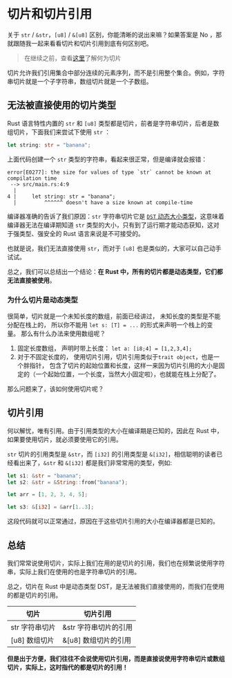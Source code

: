 # 切片和切片引用
关于 `str` / `&str`，`[u8]` / `&[u8]` 区别，你能清晰的说出来嘛？如果答案是 No ，那就跟随我一起来看看切片和切片引用到底有何区别吧。

> 在继续之前，查看[这里](https://course.rs/basic/compound-type/string-slice.html#切片slice)了解何为切片

切片允许我们引用集合中部分连续的元素序列，而不是引用整个集合。例如，字符串切片就是一个子字符串，数组切片就是一个子数组。

## 无法被直接使用的切片类型
Rust 语言特性内置的 `str` 和  `[u8]` 类型都是切片，前者是字符串切片，后者是数组切片，下面我们来尝试下使用 `str` ：
```rust
let string: str = "banana";
```

上面代码创建一个 `str` 类型的字符串，看起来很正常，但是编译就会报错：
```shell
error[E0277]: the size for values of type `str` cannot be known at compilation time
 --> src/main.rs:4:9
  |
4 |     let string: str = "banana";
  |         ^^^^^^ doesn't have a size known at compile-time
```

编译器准确的告诉了我们原因：`str` 字符串切片它是 [`DST` 动态大小类型](https://course.rs/advance/custom-type.html#动态大小类型)，这意味着编译器无法在编译期知道 `str` 类型的大小，只有到了运行期才能动态获知，这对于强类型、强安全的 Rust 语言来说是不可接受的。

也就是说，我们无法直接使用 `str`，而对于 `[u8]` 也是类似的，大家可以自己动手试试。

总之，我们可以总结出一个结论：**在 Rust 中，所有的切片都是动态类型，它们都无法直接被使用**。

### 为什么切片是动态类型
很简单，切片就是一个未知长度的数组，前面已经讲过， 未知长度的类型是不能分配在栈上的， 所以你不能用 `let s: [T] = ...` 的形式来声明一个栈上的变量。 那么有什么办法来使用数组呢？
1. 固定长度数组， 声明时带上长度： `let a: [i8;4] = [1,2,3,4];` 
2. 对于不固定长度的， 使用切片引用，切片引用类似于`trait object`，也是一个胖指针， 包含了切片的起始位置和长度，这样一来因为切片引用的大小是固定的（一个起始位置，一个长度，当然大小固定啦），也就能在栈上分配了。  


那么问题来了，该如何使用切片呢？

## 切片引用
何以解忧，唯有引用。由于引用类型的大小在编译期是已知的，因此在 Rust 中，如果要使用切片，就必须要使用它的引用。

`str` 切片的引用类型是 `&str`，而 `[i32]` 的引用类型是 `&[i32]`，相信聪明的读者已经看出来了，`&str` 和 `&[i32]` 都是我们非常常用的类型，例如:
```rust
let s1: &str = "banana";
let s2: &str = &String::from("banana");

let arr = [1, 2, 3, 4, 5];

let s3: &[i32] = &arr[1..3];
```

这段代码就可以正常通过，原因在于这些切片引用的大小在编译器都是已知的。

## 总结
我们常常说使用切片，实际上我们在用的是切片的引用，我们也在频繁说使用字符串，实际上我们在使用的也是字符串切片的引用。

总之，切片在 Rust 中是动态类型 DST，是无法被我们直接使用的，而我们在使用的都是切片的引用。

| 切片 | 切片引用|
| --- | ---   |
| str 字符串切片 | &str 字符串切片的引用 | 
| [u8]  数组切片| &[u8] 数组切片的引用 | 


**但是出于方便，我们往往不会说使用切片引用，而是直接说使用字符串切片或数组切片，实际上，这时指代的都是切片的引用！**